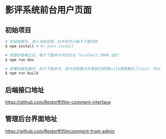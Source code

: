 # 影评系统前台用户页面


## 初始项目

``` bash
# 安装依赖包，进入当前目录，打开命令行输入下面代码
$ npm install # Or yarn install

# 安装好依赖之后，输入下面命令项目会在 localhost:3000 运行
$ npm run dev

# 部署到服务器时，执行下面命令，因为在配置文件里我已经把build里面整合了start，所以只需要运行下面一条命令，建议使用pm2管理。
$ npm run build
```

## 后端接口地址
https://github.com/Restorff/film-comment-interface

## 管理后台界面地址
https://github.com/Restorff/filmcomment-front-admin
